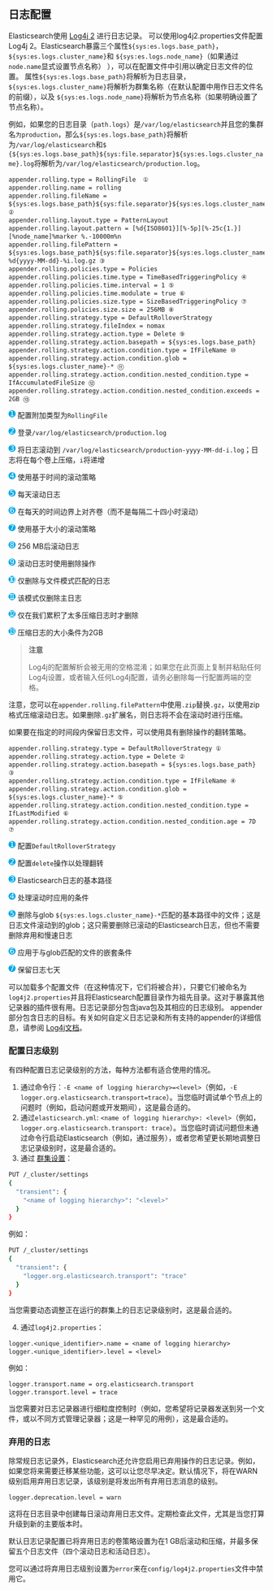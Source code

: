 ## 日志配置

Elasticsearch使用 [Log4j 2](https://logging.apache.org/log4j/2.x/) 进行日志记录。 可以使用log4j2.properties文件配置Log4j 2。Elasticsearch暴露三个属性`${sys:es.logs.base_path}`，`${sys:es.logs.cluster_name}`和 `${sys:es.logs.node_name}`（如果通过`node.name`显式设置节点名称） ），可以在配置文件中引用以确定日志文件的位置。 属性`${sys:es.logs.base_path}`将解析为日志目录，`${sys:es.logs.cluster_name}`将解析为群集名称（在默认配置中用作日志文件名的前缀），以及 `${sys:es.logs.node_name}`将解析为节点名称（如果明确设置了节点名称）。

例如，如果您的日志目录（`path.logs`）是`/var/log/elasticsearch`并且您的集群名`为production`，那么`${sys:es.logs.base_path}`将解析为`/var/log/elasticsearch`和`$ {${sys:es.logs.base_path}${sys:file.separator}${sys:es.logs.cluster_name}.log`将解析为`/var/log/elasticsearch/production.log`。

```properties
appender.rolling.type = RollingFile  ①
appender.rolling.name = rolling
appender.rolling.fileName = ${sys:es.logs.base_path}${sys:file.separator}${sys:es.logs.cluster_name}.log ②
appender.rolling.layout.type = PatternLayout
appender.rolling.layout.pattern = [%d{ISO8601}][%-5p][%-25c{1.}] [%node_name]%marker %.-10000m%n
appender.rolling.filePattern = ${sys:es.logs.base_path}${sys:file.separator}${sys:es.logs.cluster_name}-%d{yyyy-MM-dd}-%i.log.gz ③
appender.rolling.policies.type = Policies
appender.rolling.policies.time.type = TimeBasedTriggeringPolicy ④
appender.rolling.policies.time.interval = 1 ⑤
appender.rolling.policies.time.modulate = true ⑥
appender.rolling.policies.size.type = SizeBasedTriggeringPolicy ⑦
appender.rolling.policies.size.size = 256MB ⑧
appender.rolling.strategy.type = DefaultRolloverStrategy
appender.rolling.strategy.fileIndex = nomax
appender.rolling.strategy.action.type = Delete ⑨
appender.rolling.strategy.action.basepath = ${sys:es.logs.base_path}
appender.rolling.strategy.action.condition.type = IfFileName ⑩
appender.rolling.strategy.action.condition.glob = ${sys:es.logs.cluster_name}-* ⑪
appender.rolling.strategy.action.condition.nested_condition.type = IfAccumulatedFileSize ⑫
appender.rolling.strategy.action.condition.nested_condition.exceeds = 2GB ⑬
```

![](../../source/images/common/1.png) 配置附加类型为`RollingFile`

![](../../source/images/common/2.png) 登录`/var/log/elasticsearch/production.log`

![](../../source/images/common/3.png) 将日志滚动到 `/var/log/elasticsearch/production-yyyy-MM-dd-i.log`；日志将在每个卷上压缩，`i`将递增

![](../../source/images/common/4.png) 使用基于时间的滚动策略

![](../../source/images/common/5.png) 每天滚动日志

![](../../source/images/common/6.png) 在每天的时间边界上对齐卷（而不是每隔二十四小时滚动）

![](../../source/images/common/7.png) 使用基于大小的滚动策略

![](../../source/images/common/8.png) 256 MB后滚动日志

![](../../source/images/common/9.png) 滚动日志时使用删除操作

![](../../source/images/common/10.png) 仅删除与文件模式匹配的日志

![](../../source/images/common/11.png) 该模式仅删除主日志

![](../../source/images/common/12.png) 仅在我们累积了太多压缩日志时才删除

![](../../source/images/common/13.png) 压缩日志的大小条件为2GB

> **注意**
>
> Log4j的配置解析会被无用的空格混淆；如果您在此页面上复制并粘贴任何Log4j设置，或者输入任何Log4j配置，请务必删除每一行配置两端的空格。

注意，您可以在`appender.rolling.filePattern`中使用`.zip`替换`.gz`，以使用zip格式压缩滚动日志。如果删除`.gz`扩展名，则日志将不会在滚动时进行压缩。

如果要在指定的时间段内保留日志文件，可以使用具有删除操作的翻转策略。

```properties
appender.rolling.strategy.type = DefaultRolloverStrategy ①
appender.rolling.strategy.action.type = Delete ②
appender.rolling.strategy.action.basepath = ${sys:es.logs.base_path} ③
appender.rolling.strategy.action.condition.type = IfFileName ④
appender.rolling.strategy.action.condition.glob = ${sys:es.logs.cluster_name}-* ⑤
appender.rolling.strategy.action.condition.nested_condition.type = IfLastModified ⑥
appender.rolling.strategy.action.condition.nested_condition.age = 7D ⑦
```


![](../../source/images/common/1.png) 配置`DefaultRolloverStrategy`

![](../../source/images/common/2.png) 配置`delete`操作以处理翻转

![](../../source/images/common/3.png) Elasticsearch日志的基本路径

![](../../source/images/common/4.png) 处理滚动时应用的条件

![](../../source/images/common/5.png) 删除与glob `${sys:es.logs.cluster_name}-*`匹配的基本路径中的文件；这是日志文件滚动到的glob；这只需要删除已滚动的Elasticsearch日志，但也不需要删除弃用和慢速日志

![](../../source/images/common/6.png) 应用于与glob匹配的文件的嵌套条件

![](../../source/images/common/7.png) 保留日志七天

可以加载多个配置文件（在这种情况下，它们将被合并），只要它们被命名为`log4j2.properties`并且将Elasticsearch配置目录作为祖先目录。这对于暴露其他记录器的插件很有用。日志记录部分包含java包及其相应的日志级别。 appender部分包含日志的目标。有关如何自定义日志记录和所有支持的appender的详细信息，请参阅 [Log4j文档](http://logging.apache.org/log4j/2.x/manual/configuration.html)。

### 配置日志级别

有四种配置日志记录级别的方法，每种方法都有适合使用的情况。

1. 通过命令行：`-E <name of logging hierarchy>=<level>`（例如，`-E logger.org.elasticsearch.transport=trace`）。当您临时调试单个节点上的问题时（例如，启动问题或开发期间），这是最合适的。
2. 通过`elasticsearch.yml`: `<name of logging hierarchy>: <level>`（例如，`logger.org.elasticsearch.transport: trace`）。当您临时调试问题但未通过命令行启动Elasticsearch（例如，通过服务），或者您希望更长期地调整日志记录级别时，这是最合适的。
3. 通过 [群集设置](../../14-Modules/Cluster/Miscellaneous-cluster-settings.md#Logger)：

```sh
PUT /_cluster/settings
{
  "transient": {
    "<name of logging hierarchy>": "<level>"
  }
}
```

例如：

```sh
PUT /_cluster/settings
{
  "transient": {
    "logger.org.elasticsearch.transport": "trace"
  }
}
```

当您需要动态调整正在运行的群集上的日志记录级别时，这是最合适的。

4. 通过`log4j2.properties`：

```properties
logger.<unique_identifier>.name = <name of logging hierarchy>
logger.<unique_identifier>.level = <level>
```

例如：

```properties
logger.transport.name = org.elasticsearch.transport
logger.transport.level = trace
```

当您需要对日志记录器进行细粒度控制时（例如，您希望将记录器发送到另一个文件，或以不同方式管理记录器；这是一种罕见的用例），这是最合适的。

### 弃用的日志

除常规日志记录外，Elasticsearch还允许您启用已弃用操作的日志记录。例如，如果您将来需要迁移某些功能，这可以让您尽早决定。默认情况下，将在WARN级别启用弃用日志记录，该级别是将发出所有弃用日志消息的级别。

```properties
logger.deprecation.level = warn
```

这将在日志目录中创建每日滚动弃用日志文件。定期检查此文件，尤其是当您打算升级到新的主要版本时。

默认日志记录配置已将弃用日志的卷策略设置为在1 GB后滚动和压缩，并最多保留五个日志文件（四个滚动日志和活动日志）。

您可以通过将弃用日志级别设置为`error`来在`config/log4j2.properties`文件中禁用它。
